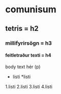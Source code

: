 # comunisum


## tetris = h2

### millifyrirsögn = h3

#### feitletraður texti = h4

body text hér (p) 

* listi
*listi

1.listi
2.listi
3.listi
4.listi
